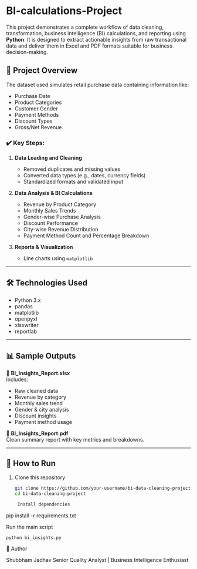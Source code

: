 # BI-calculations-Project
This project demonstrates a complete workflow of data cleaning, transformation, business intelligence (BI) calculations, and reporting using **Python**. It is designed to extract actionable insights from raw transactional data and deliver them in Excel and PDF formats suitable for business decision-making.

## 📁 Project Overview

The dataset used simulates retail purchase data containing information like:
- Purchase Date
- Product Categories
- Customer Gender
- Payment Methods
- Discount Types
- Gross/Net Revenue

### ✔️ Key Steps:
1. **Data Loading and Cleaning**
   - Removed duplicates and missing values
   - Converted data types (e.g., dates, currency fields)
   - Standardized formats and validated input

2. **Data Analysis & BI Calculations**
   - Revenue by Product Category
   - Monthly Sales Trends
   - Gender-wise Purchase Analysis
   - Discount Performance
   - City-wise Revenue Distribution
   - Payment Method Count and Percentage Breakdown

3. **Reports & Visualization**
   - Line charts using `matplotlib`

---

## 🛠 Technologies Used

- Python 3.x
- pandas
- matplotlib
- openpyxl
- xlsxwriter
- reportlab

---

## 📊 Sample Outputs

📁 **BI_Insights_Report.xlsx**  
Includes:
- Raw cleaned data
- Revenue by category
- Monthly sales trend
- Gender & city analysis
- Discount insights
- Payment method usage

📄 **BI_Insights_Report.pdf**  
Clean summary report with key metrics and breakdowns.

---

## 🚀 How to Run

1. Clone this repository  
   ```bash
   git clone https://github.com/your-username/bi-data-cleaning-project.git
   cd bi-data-cleaning-project

    Install dependencies

pip install -r requirements.txt

Run the main script

    python bi_insights.py

📌 Author

Shubbham Jadhav
Senior Quality Analyst | Business Intelligence Enthusiast
